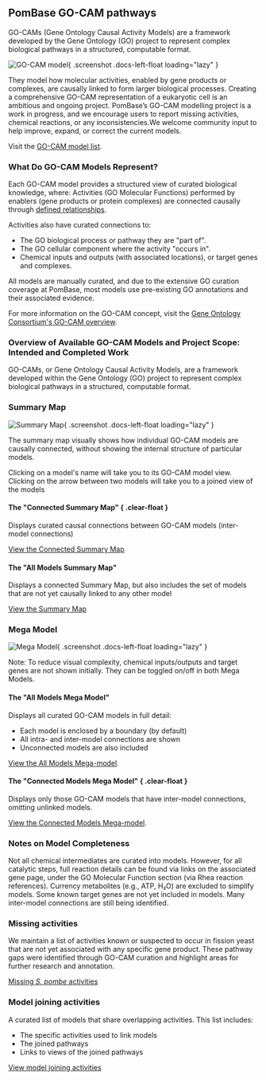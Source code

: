 ## PomBase GO-CAM pathways

GO-CAMs (Gene Ontology Causal Activity Models) are a framework
developed by the Gene Ontology (GO) project to represent complex
biological pathways in a structured, computable format.

![GO-CAM model](assets/gocam-docs-example-model.png){ .screenshot .docs-left-float loading="lazy" }


They model how molecular activities, enabled by gene products or
complexes, are causally linked to form larger biological
processes. Creating a comprehensive GO-CAM representation of a
eukaryotic cell is an ambitious and ongoing project.
PomBase’s GO-CAM modelling project is a work in progress, and we
encourage users to report missing activities, chemical reactions, or
any inconsistencies.We welcome community input to help improve,
expand, or correct the current models.

Visit the [GO-CAM model list](/gocam/model-list).

### What Do GO-CAM Models Represent?

Each GO-CAM model provides a structured view of curated biological
knowledge, where: Activities (GO Molecular Functions) performed by
enablers (gene products or protein complexes) are connected causally
through
[defined relationships](https://wiki.geneontology.org/Annotation_Relations#GO-CAM:_Causal_Relations).

Activities also have curated connections to:
 - The GO biological process or pathway they are "part of".
 - The GO  cellular component where the activity "occurs in".
 - Chemical inputs and outputs (with associated locations), or target genes and complexes.

All models are manually curated, and due to the extensive GO curation
coverage at PomBase, most models use pre-existing GO annotations and
their associated evidence.

For more information on the GO-CAM concept, visit the
[Gene Ontology Consortium's GO-CAM overview](https://geneontology.org/docs/gocam-overview/).

### Overview of Available GO-CAM Models and Project Scope: Intended and Completed Work

GO-CAMs, or Gene Ontology Causal Activity Models, are a framework
developed within the Gene Ontology (GO) project to represent complex
biological pathways in a structured, computable format.

### Summary Map

![Summary Map](assets/gocam-docs-summary-map.png){ .screenshot .docs-left-float loading="lazy" }

The summary map visually shows how individual GO-CAM models are
causally connected, without showing the internal structure of
particular models.

Clicking on a model's name will take you to its GO-CAM model
view. Clicking on the arrow between two models will take you to a
joined view of the models

#### The "Connected Summary Map" { .clear-float }
Displays curated causal connections between GO-CAM models (inter-model
connections)

[View the Connected Summary Map](/gocam/summary/connected)

#### The "All Models Summary Map"
Displays a connected Summary Map, but also includes the set of models
that are not yet causally linked to any other model

[View the Summary Map](/gocam/summary/all)

### Mega Model

![Mega Model](assets/gocam-docs-mega-model.png){ .screenshot .docs-left-float loading="lazy" }

Note: To reduce visual complexity, chemical inputs/outputs and target
genes are not shown initially.  They can be toggled on/off in both
Mega Models.

#### The "All Models Mega Model"
Displays all curated GO-CAM models in full detail:
 - Each model is enclosed by a boundary (by default)
 - All intra- and inter-model connections are shown
 - Unconnected models are also included

[View the All Models Mega-model](/gocam/mega-model/all).


#### The "Connected Models Mega Model" { .clear-float }
Displays only those GO-CAM models that have inter-model connections,
omitting unlinked models.

[View the Connected Models Mega-model](/gocam/mega-model/connected).


### Notes on Model Completeness
Not all chemical intermediates are curated into models. However, for
all catalytic steps, full reaction details can be found via links on
the associated gene page, under the GO Molecular Function section (via
Rhea reaction references).  Currency metabolites (e.g., ATP, H₂O) are
excluded to simplify models.  Some known target genes are not yet
included in models.  Many inter-model connections are still being
identified.

### Missing activities
We maintain a list of activities known or suspected to occur in
fission yeast that are not yet associated with any specific gene
product. These pathway gaps were identified through GO-CAM curation
and highlight areas for further research and annotation.

[Missing *S. pombe* activities](/gocam/missing-activities)

### Model joining activities
A curated list of models that share overlapping activities. This list
includes:
 - The specific activities used to link models
 - The joined pathways
 - Links to views of the joined pathways

[View model joining activities](/gocam/connections)
